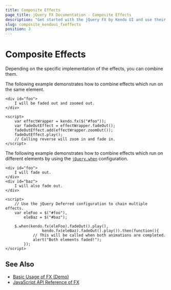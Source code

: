 ```yaml
---
title: Composite Effects
page_title: jQuery FX Documentation - Composite Effects
description: "Get started with the jQuery FX by Kendo UI and use their composite effects."
slug: composite_kendoui_fxeffects
position: 3
---
```


# Composite Effects

Depending on the specific implementation of the effects, you can combine them.

The following example demonstrates how to combine effects which run on the same element.

    <div id="foo">
        I will be faded out and zoomed out.
    </div>

    <script>
        var effectWrapper = kendo.fx($("#foo"));
        var fadeOutEffect = effectWrapper.fadeOut();
        fadeOutEffect.add(effectWrapper.zoomOut());
        fadeOutEffect.play();
        // Calling reverse will zoom in and fade in.
    </script>

The following example demonstrates how to combine effects which run on different elements by using the [`jQuery.when`](https://api.jquery.com/jQuery.when/) configuration.

    <div id="foo">
        I will fade out.
    </div>
    <div id="baz">
        I will also fade out.
    </div>

    <script>
        // Use the jQuery Deferred configuration to chain multiple effects.
        var eleFoo = $("#foo"),
            eleBaz = $("#baz");

        $.when(kendo.fx(eleFoo).fadeOut().play(),
                    kendo.fx(eleBaz).fadeOut().play()).then(function(){
                // This will be called when both animations are completed.
                alert("Both elements faded!");
            });
    </script>

## See Also

* [Basic Usage of FX (Demo)](https://demos.telerik.com/kendo-ui/fx/expand)
* [JavaScript API Reference of FX](/api/javascript/effects/common)
